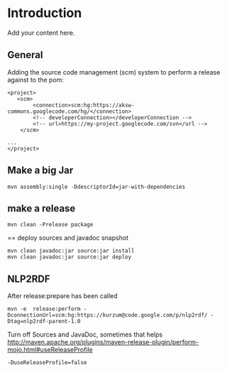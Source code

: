# Introduction #

Add your content here.


## General ##
Adding the source code management (scm) system to perform a release against to the pom:
```
<project>
   <scm>
        <connection>scm:hg:https://aksw-commons.googlecode.com/hg/</connection>
        <!-- developerConnection></developerConnection -->
        <!-- url>https://my-project.googlecode.com/svn</url -->
    </scm>

...
</project>
```

## Make a big Jar ##
```
mvn assembly:single -DdescriptorId=jar-with-dependencies
```

## make a release ##
```
mvn clean -Prelease package
```
== deploy sources and javadoc snapshot
```
mvn clean javadoc:jar source:jar install
mvn clean javadoc:jar source:jar deploy
```

## NLP2RDF ##

After release:prepare has been called

```
mvn -e  release:perform -DconnectionUrl=scm:hg:https://kurzum@code.google.com/p/nlp2rdf/ -Dtag=nlp2rdf-parent-1.0 
```

Turn off Sources and JavaDoc, sometimes that helps
http://maven.apache.org/plugins/maven-release-plugin/perform-mojo.html#useReleaseProfile

```
-DuseReleaseProfile=false
```